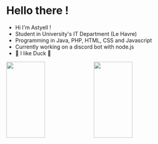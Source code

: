 # Hello there !

- Hi I'm Astyell !
- Student in University's IT Department (Le Havre)
- Programming in Java, PHP, HTML, CSS and Javascript
- Currently working on a discord bot with node.js
- 🦆 I like Duck 🦆

<div>
  <img height="200" width= "45%" src="https://github-readme-stats.vercel.app/api?username=astyell&show_icons=true&theme=radical&rank_icon=github&include_all_commits=true" />
  <img height="200" width= "45%" src="https://github-readme-stats.vercel.app/api/top-langs?username=astyell&layout=compact&langs_count=8&theme=radical" />
</div>
